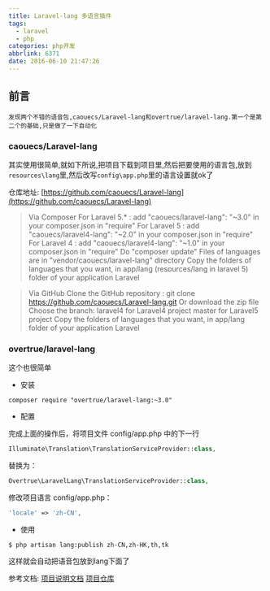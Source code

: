 ```yaml
---
title: Laravel-lang 多语言插件
tags:
  - laravel
  - php
categories: php开发
abbrlink: 6371
date: 2016-06-10 21:47:26
---
```


## 前言
    发现两个不错的语音包,caouecs/Laravel-lang和overtrue/laravel-lang.第一个是第二个的基础,只是做了一下自动化

### caouecs/Laravel-lang
其实使用很简单,就如下所说,把项目下载到项目里,然后把要使用的语言包,放到`resources\lang`里,然后改写`config\app.php`里的语言设置就ok了

<!--more-->

仓库地址:
[https://github.com/caouecs/Laravel-lang](https://github.com/caouecs/Laravel-lang)

>Via Composer
For Laravel 5.* : add "caouecs/laravel-lang": "~3.0" in your composer.json in "require"
For Laravel 5 : add "caouecs/laravel4-lang": "~2.0" in your composer.json in "require"
For Laravel 4 : add "caouecs/laravel4-lang": "~1.0" in your composer.json in "require"
Do "composer update"
Files of languages are in "vendor/caouecs/laravel-lang" directory
Copy the folders of languages that you want, in app/lang (resources/lang in laravel 5) folder of your application Laravel

>Via GitHub
Clone the GitHub repository : git clone https://github.com/caouecs/Laravel-lang.git
Or download the zip file
Choose the branch:
laravel4 for Laravel4 project
master for Laravel5 project
Copy the folders of languages that you want, in app/lang folder of your application Laravel


### overtrue/laravel-lang
这个也很简单

- 安装
```
composer require "overtrue/laravel-lang:~3.0"
```

- 配置

完成上面的操作后，将项目文件 config/app.php 中的下一行
```php
Illuminate\Translation\TranslationServiceProvider::class,
```
替换为：
```php
Overtrue\LaravelLang\TranslationServiceProvider::class,
```
修改项目语言 config/app.php：
```php
'locale' => 'zh-CN',
```

- 使用
```
$ php artisan lang:publish zh-CN,zh-HK,th,tk
```

这样就会自动把语音包放到lang下面了

参考文档:
[项目说明文档](https://github.com/overtrue/laravel-lang/blob/master/README_CN.md)
[项目仓库](https://github.com/overtrue/laravel-lang)